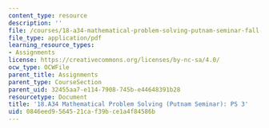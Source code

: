 ```yaml
---
content_type: resource
description: ''
file: /courses/18-a34-mathematical-problem-solving-putnam-seminar-fall-2018/0846eed9564521caf39bce1a4f84586b_MIT18_A34F18PS3.pdf
file_type: application/pdf
learning_resource_types:
- Assignments
license: https://creativecommons.org/licenses/by-nc-sa/4.0/
ocw_type: OCWFile
parent_title: Assignments
parent_type: CourseSection
parent_uid: 32455aa7-e114-7908-745b-e44648391b28
resourcetype: Document
title: '18.A34 Mathematical Problem Solving (Putnam Seminar): PS 3'
uid: 0846eed9-5645-21ca-f39b-ce1a4f84586b
---
```

